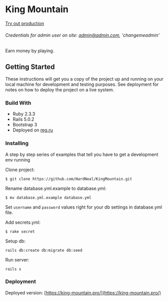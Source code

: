 King Mountain
================
[Try out production](https://king-mountain.pro/)

###### Credentials for admin user on site: admin@admin.com, 'changemeadmin'

Earn money by playing.

## Getting Started
These instructions will get you a copy of the project up and running on your local machine for development and testing purposes. See deployment for notes on how to deploy the project on a live system.

### Build With
* Ruby 2.3.3
* Rails 5.0.2
* Bootstrap 3
* Deployed on [reg.ru](https://www.reg.ru/)

### Installing
A step by step series of examples that tell you have to get a development env running

Clone project:
```
$ git clone https://github.com/HardNeal/KingMountain.git
```

Rename database.yml.example to database.yml:
```
$ mv database.yml.example database.yml
```

Set `username` and `password` values right for your db settings in database.yml file.

Add secrets.yml:
```
$ rake secret
```

Setup db:
```
rails db:create db:migrate db:seed
```

Run server:
```
rails s
```

### Deployment
Deployed version: [https://king-mountain.pro/](https://king-mountain.pro/)
